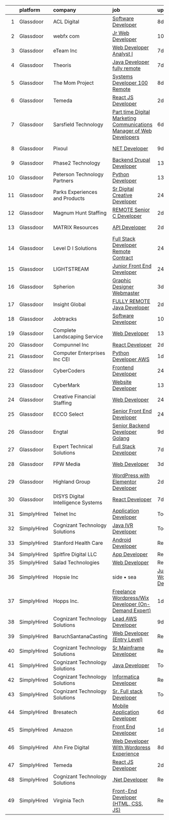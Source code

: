 

|    | platform    | company                              | job                                                                                                                                                                                                                                                                                                                                                                                                                                                                                                                                                                                                                                                                                                                                                                                                                                                                                                                                                                                                                                                                                                                                                                                                                                                                                                                                                                                                       | update_time   | location                 |
|---:|:------------|:-------------------------------------|:----------------------------------------------------------------------------------------------------------------------------------------------------------------------------------------------------------------------------------------------------------------------------------------------------------------------------------------------------------------------------------------------------------------------------------------------------------------------------------------------------------------------------------------------------------------------------------------------------------------------------------------------------------------------------------------------------------------------------------------------------------------------------------------------------------------------------------------------------------------------------------------------------------------------------------------------------------------------------------------------------------------------------------------------------------------------------------------------------------------------------------------------------------------------------------------------------------------------------------------------------------------------------------------------------------------------------------------------------------------------------------------------------------|:--------------|:-------------------------|
|  1 | Glassdoor   | ACL Digital                          | [Software Developer](https://www.glassdoor.com/partner/jobListing.htm?pos=121&ao=1110586&s=58&guid=0000018224ae0780b67dd812913396e8&src=GD_JOB_AD&t=SR&vt=w&ea=1&cs=1_de2e9c52&cb=1658472761918&jobListingId=1008002706274&cpc=2CAED5C921A5F994&jrtk=3-0-1g8ias23jkuhc801-1g8ias24ag2qa800-cad7520405ef5c2d--6NYlbfkN0Aba5oU64R_O9Kj8y6RMdSSFXuPwn88DcWu9IRDlipDHjxHIIFB0atBqVJ04z1yB3_hwKs7PPcPK15F74wV5vkefRIa5TYBsYqwCJdfIcj1W9zScXkJHKCAiUjR8c_dXd-wwzRKlktDcZUPPEp5iXKin4Lb0g5xQSuvR9-yrJdyYZ8XhDDSqEUP5Kelyvw0bcMKlxx-U7yA7F3jCNKH85qPG4wFlzmDnGMamE711FmkMta8uWwZ-lTBZZkCQkLjBnTHiDMkp8ZZvOz2jMfYCL4CJLOZ1tF3JENfYgzmNOy3B1HyMgPNvbnCQA8pQZOGWFqKk_VP3sGquDOWEClkkULBFzLugWTECGMXuX38oJ4B7iKuDBp8ftHhAFvP8VJvSPgKA_4CqOyWGtARfai6itdlCFuLW3omkftCL2NSKJ9NKXlNv4QKw67Smc7a64U1sd7YZHH_hkcW3aQhTyamGo5yzpwtr-QuqnTGaPojC9sruaHhNnNc0ogazFsOlpSQ1rQ%3D)                                                                                                                                                                                                                                                                                                                                                                                                                                                                                                                                               | 8d            | San Diego, CA            |
|  2 | Glassdoor   | webfx com                            | [Jr  Web Developer](https://www.glassdoor.com/partner/jobListing.htm?pos=112&ao=1110586&s=58&guid=0000018224ae0780b67dd812913396e8&src=GD_JOB_AD&t=SR&vt=w&ea=1&cs=1_878603f9&cb=1658472761916&jobListingId=1007998523734&cpc=07D58528F3898F33&jrtk=3-0-1g8ias23jkuhc801-1g8ias24ag2qa800-e6c649642f441c8c--6NYlbfkN0AA3uNcJ0aeXBAdVd1dUlJvZjHaUXbbC2QUFGJChoFW7xEU327m6es5t1f8xhpvU2yWOY2t0grDQ4GdgAS5XrnrigG0orYFX0-2kfcoa63RTebjvI8nJOHkGuEjZXT1bTL8cg7GC6ivjpIVV6lc88n_95Y91Ri8JOUbgJk6a8ilP21owuaHaRG0OyvAPst4f2_LCUuJJ7Nx518ic2B7-IRpM5YvP-L3GJXigj0sdD0VtIPI2zO8U8ZiA-4vmr7whUtcPRJS5jvV4Msvtzoh70upjqJaMJQfX9zGnWvTzzJN_Rw9CbB_8qa-O3P-MtU20rHlw6S_XaUgY1GURcBMwsH0aQJreDqIqcIXw56nfp8wvZ4iGZyXys4iimzp68Sy8hkjXrgLNKChI-6DzNRxRB566h8g-r0BAR2ZokO-0Rzfo9tlnOGe1XKwhd_AAuuNiwNddKgw18L7uK6cJ4LeitdPiJGrtKJv7hvly1Kuef18FL0rkLBHtIOOqGkqSZ6RjPivT_YUGMlg4KJ__3v_hKJOFsj__H9K4oR7qRh7aWskJn0wnfRdP71z5LuSQvKh8EA%3D)                                                                                                                                                                                                                                                                                                                                                                                                                                                                                | 10d           | Harrisburg, PA           |
|  3 | Glassdoor   | eTeam Inc                            | [Web Developer Analyst I](https://www.glassdoor.com/partner/jobListing.htm?pos=118&ao=1110586&s=58&guid=0000018224ae0780b67dd812913396e8&src=GD_JOB_AD&t=SR&vt=w&ea=1&cs=1_b434273a&cb=1658472761917&jobListingId=1008005662591&cpc=2CAED5C921A5F994&jrtk=3-0-1g8ias23jkuhc801-1g8ias24ag2qa800-7803756bece58d6e--6NYlbfkN0BrebvuryEatuNHUHZCAQUz0OnV0ltSPb-mADEOcHGVouHTChdV6l5pkFLEBsF1y4aoCylof6HQj-as2JC6_sB6CWIRrwB2jKL-J8jlxHx-oqnflV8pgu-ufdcNFPRSqAA5jtPphQqS2kYLtRhuFNv0LyvK3pUHRg-5mBNCoODPMlGnoQZyoYMsbTu5Hnew2IiJ0P_usvPzhfpi5iBW9ya6yHY9v9MferO0VU3pAMk5AdDL0r6nBOumANvkW8XfSwk4-I2Ium3FpkE0dpWrecic4Nmip4NdcVQZZxHvRsy0Ek5hFaLLGTgqkMQnfnKWdpCXktUA8M5Mp3LVt5kaLn83Fouibv5wRRdvw2SokYj2pfgDZ3cT6PmTPhJtu0J1VGYGkvEzFDKZUjgfGoSoIagMqEy5P8owyfc6xL2o0h5p2n3qyHc1tqOCZu_PjRIm0oOf0VdXGAV2AAUm6Ghf-oj0HsexTHfpnUdiys8BgJxXXvjfJBbwvPNmRqiRPOSppoZvSKBpC3Wupg%3D%3D)                                                                                                                                                                                                                                                                                                                                                                                                                                                                                                                            | 7d            | Remote                   |
|  4 | Glassdoor   | Theoris                              | [Java Developer  fully remote ](https://www.glassdoor.com/partner/jobListing.htm?pos=111&ao=1110586&s=58&guid=0000018224ae0780b67dd812913396e8&src=GD_JOB_AD&t=SR&vt=w&ea=1&cs=1_850dab79&cb=1658472761916&jobListingId=1008005822716&cpc=6A22310A23505C64&jrtk=3-0-1g8ias23jkuhc801-1g8ias24ag2qa800-f148ddc4f6b0c47e--6NYlbfkN0AuVyNWoyfcort95du_hyKarMpPqm7vaue81pyD6fIrVf6m763SlAWkQ33GgIZXoL45w6Ow38awPUJp4ONleBMWjy1WwvctkFUDfuFAMA75dQMrf5mRPjvT67pDovKQ9es1Nx-3qO97iE0PGSaOz9r7HPGTkJ2XlmUuFxv10cGm0nCm7gb5x-3UaA1023rhZ60j-4xpA2WLfJ3Su12Kqd8jQYj4z_y9i6u031gZhW6r_7LBUEI75uKiJ6RcNDczLzt0biUMy3dgzPoL_n3eG1lchmlYROKfSAkhJZ88Tf71zWEXMOZ_kWd_jbu_W5ROOtxMF3O23_eXxuKGxd81cGObLrx-fqSUeI0W-CVEU6niNymjayBY-6tyBqxQJ0xJ8TaOrYGo2ulnVm1HXCWChNRwtgQsPxXT44-frTGmbKgBLjXq59x2mA2HT3gNnE9nGt_ykOwNVojPO7Wg4KSg4qtO5CHE_jNM7m9-fDatdat8HX8uqb8hW9RSP4wLimBJd1xv2QX8GLeJFt0-hYVrYeEO)                                                                                                                                                                                                                                                                                                                                                                                                                                                                                                                  | 7d            | Remote                   |
|  5 | Glassdoor   | The Mom Project                      | [Systems Developer  100  Remote ](https://www.glassdoor.com/partner/jobListing.htm?pos=125&ao=1110586&s=58&guid=0000018224ae0780b67dd812913396e8&src=GD_JOB_AD&t=SR&vt=w&cs=1_2b0f4afd&cb=1658472761918&jobListingId=1008003187077&cpc=9DC6E4D8324653EE&jrtk=3-0-1g8ias23jkuhc801-1g8ias24ag2qa800-f570e2e77ff40ab5--6NYlbfkN0BDp_epf89aHDQhKpPegNJQ_ldQpEFZQsM9OcONMGxWx6pU56EKHF58QjVdAUvn2gXX1fuekItIkHq0ygfOOjrxcnHRFTeHHoeI-_S8rRxgm8cYN2-zcFzpgB7-3ztzaR3onfupkq2-us-6zf6PT66_6HBJL4CMbZ4x5rZ3y6mIn7zhDV5PoLpRuo26G1LLVZ1gswcKwcAKCFwDsANAjM8uVH26X-70AXsLEx3wkfPlQWs6PtGynRE05y_F2OL5yqJRIsGfqqhT1-VOnHn_Z06Z7iu2IViaWHGlcXiNh7ReevI2f0EmqaEiqBMVfJjuckA2Ih5Gxk8P_2enApDAeTcXP-QA6f9AJY1venIcBl8lZO6BpCR_GoP3jBtOv6FC52LnD56P41EkScUVp37A1i1l9HSJQgAF64KNkXkXKnciEa1xyBaqXSllb8_89MWUB1j3PKMW0vg3mjMKsFY2Y-_UhJkNZcyrVXu-j8oGfXNHWkq2PqW1cxurDrWOW8ci754Xvz_ggKSP5HDujBQKLEUDNU7-2r4AS42anZIDjS3q2uyRjGb-6i9xLkcILja8l4aZObGxtIM9cQ%3D%3D)                                                                                                                                                                                                                                                                                                                                                                                                                                                         | 8d            | Remote                   |
|  6 | Glassdoor   | Temeda                               | [React JS Developer](https://www.glassdoor.com/partner/jobListing.htm?pos=102&ao=1110586&s=58&guid=0000018224ae0780b67dd812913396e8&src=GD_JOB_AD&t=SR&vt=w&ea=1&cs=1_c833cdd8&cb=1658472761915&jobListingId=1008015128299&cpc=7F6F94E2229B3AB5&jrtk=3-0-1g8ias23jkuhc801-1g8ias24ag2qa800-7fea6778d8d634a4--6NYlbfkN0Cdyrb_-SYpjIsC7ShR4LTJruqxAexHI1Km_0W0EzpI0e4uRdYa2eAJs8btTIGmOfMYc0AIGm1oGji9xCD_BIfjoFv7WrSOeX04XFZio3b7X4jjRm4uKTkf2ibFdnFKK902wGA0oBE-4UXjpik8-xCwjIHvwxFNbNLLssPWUSLM7bGAS16chLfRc3-ChYnq_dTjhfiCnLssmWNRmkbtESL_5aSRTuwTDQdBnmqJoMLNmmzhMT0Zn7lFKnGQZQQRpx1yECixgBISRV3ZUnQX0VP3Fip0qkEfbjqQtLso2k_GmIHqK8dnNpySQQG1aPfmDLJwbJpuJbcYSORgr2cL-xwnxhS0paRS1IJo1JkVYWNn-8ldoA07pUgZOTAyqvCI6hBFl0qNxt9S4-8PdibLApFhRetrnnIHZzeusIjB64NFlxPvOsd0Km7yxdzm4_V0Ugcw8Qy2VyiLIugkpog05jhEg9bhc8jvGlBofs6opEX06yaXoB4o_wU152uNgaJ3Hro%3D)                                                                                                                                                                                                                                                                                                                                                                                                                                                                                                                                               | 2d            | Remote                   |
|  7 | Glassdoor   | Sarsfield Technology                 | [Part time Digital Marketing  Communications  Manager of Web Developers](https://www.glassdoor.com/partner/jobListing.htm?pos=114&ao=1110586&s=58&guid=0000018224ae0780b67dd812913396e8&src=GD_JOB_AD&t=SR&vt=w&ea=1&cs=1_54ce4e22&cb=1658472761916&jobListingId=1008007879843&cpc=654405A9B1E0A9F5&jrtk=3-0-1g8ias23jkuhc801-1g8ias24ag2qa800-f33710e5bbf2b381--6NYlbfkN0DrN2vAHzTYW0-tITaspRABERJ4u5KIVbAeGUWsVkg9JREm3FT5BlTrJQN5oPr-4gUHnTxj0gA2jWlPAxCfrLGaoio9JeOQCH-2_NQVpWj8dpp2iyPo-v6YB7-oRcjaHz2tH1zo21q7VTfc97qOegYijR6eWbdP6m7ZxPUtZZIb07yXrpBF-nFKWPSKM4o2ERvfhdZLfZB_ncNq1qs3z3DL4SiUwCrxH7GqiIVHPpmbAmr6X5QL2jP8p9J4l0vF5WjOKxYTDr021KPnkdwPKvriYfA5Wga5fChH8IYDEHwvGY9yuTjmz3PEm5PUbeCjPiqnQ47KrHMqYqTgAmBsJBGMrwC-T2WMlRGz4kWmXAFHWdGABVsAF80Upbr15ztNITG1djMm-rwCSHAipuvl16aYDiTakkWQpRrroQdzxIBPxTFD8coAxFEr0vkqQ0nEnGKakrPeRKhS-ag7_2tnAt6GZhUaL6PBKIixXLW6ooKy4or-NlO1Px3awwtKmkz2BSy_Bb-bLZ-gNdDjifeZKkaLDiIyAL4Kzhp7f1zuzwMDjA%3D%3D)                                                                                                                                                                                                                                                                                                                                                                                                                                             | 6d            | Remote                   |
|  8 | Glassdoor   | Pixoul                               | [ NET Developer](https://www.glassdoor.com/partner/jobListing.htm?pos=104&ao=1110586&s=58&guid=0000018224ae0780b67dd812913396e8&src=GD_JOB_AD&t=SR&vt=w&ea=1&cs=1_9eaa3423&cb=1658472761915&jobListingId=1008000736160&cpc=70E6D4E49C80165A&jrtk=3-0-1g8ias23jkuhc801-1g8ias24ag2qa800-a1c357e613ff1f2c--6NYlbfkN0DkuNNc9jtp8Paa5ic1vcdzrE97PDvQxS5P2e8AiHduyW_w4tDv6XMzs3_gZDgS5QB1VLbaiLy7oeeEkAy_zDLbLa2f92SixXGDKGps72PAj71fb-D3GXkj_-pHnSkxkoXwN4aAZ-uL40vPcF83pVw3jsG64EhraHaTE58vFtb1sGLMJT-uxYvvm09WKRcIZ9-1o03_-_ePqeW77VCEqV4WU5nf8Abg3yrXr1BQ43UHv0Hf4mUqBJFpC3v4sVeLZa_qYH8fN6CQy-wRo9ym6JlOVdlX291Px_FNJb-nok3gUZ0Mbf24r72NLN2kci2j2GvLEXbpKTsXRn9vN0idRJFRmKTdbHSmxW2V32XxP_y-2fmT51mItA4Y7uCoAK3RnhNb-SO52OUVjAm8KDVqd05ft239tOauXPT5GLra_56GVgaaZiH3HB6fHyGms_r_78oiziYVYZFs9EdKCmtqqB526Yct0uoMwJPbP4jJ_rXTWNP9Y_l_kNvhGUdIOSUmSZc%3D)                                                                                                                                                                                                                                                                                                                                                                                                                                                                                                                                                   | 9d            | Bonita Springs, FL       |
|  9 | Glassdoor   | Phase2 Technology                    | [Backend Drupal Developer](https://www.glassdoor.com/partner/jobListing.htm?pos=103&ao=1110586&s=58&guid=0000018224ae0780b67dd812913396e8&src=GD_JOB_AD&t=SR&vt=w&ea=1&cs=1_2d89bcbd&cb=1658472761915&jobListingId=1007993224952&cpc=2187E14FC6F1B769&jrtk=3-0-1g8ias23jkuhc801-1g8ias24ag2qa800-3d37e1c5d2e8ef37--6NYlbfkN0D5EoDI19pzLD_ZoAvoqM1-O9qeTV9KvYbDAr1-bMzVcZcpAIqXFAz3IAckowdknD-cNvKT3dG5e3B9UhnzZ-Vly5TmQAUG2eT4UFLJBbWVt6D19g2gg4QqReQnz_vIEOTmqDPH-BxUu5Go1oEDVD84EfPLG_zzMHxSMV1Tg7AwNvIHMx40_9K-oMXTEtqt-uFyMF_9hGRqFpSiUFTjz9pxwazldzDr_iVF5KZfMLTUQv4YTg9oeXT3KvMDKk5ojz2qockKFqg0z-uo88ueE58Mk54WdA44ofT7EG8GJevy7PyrHnBs4U1PcuC8y3DG93gDsLfjU9rtN1u_4H8Ght9tONwasmSzWd1TIXminVbhwoSqORSJErXArCt_cNg7hHNYGDY9if8BU--QaQyDmUHVTQ5mfscHGoVo-cjzPtmAmBXkAyMzUeuWEsHs7RkwBHiENtGeFCVUm_aHI8N3Uu8uSuA_rt8QJm76sFUuthBGdZA69b7tqlR7SelKH-MZ_JYQI2cSbJ4qWw%3D%3D)                                                                                                                                                                                                                                                                                                                                                                                                                                                                                                                           | 13d           | Remote                   |
| 10 | Glassdoor   | Peterson Technology Partners         | [Python Developer](https://www.glassdoor.com/partner/jobListing.htm?pos=119&ao=1110586&s=58&guid=0000018224ae0780b67dd812913396e8&src=GD_JOB_AD&t=SR&vt=w&ea=1&cs=1_82719191&cb=1658472761917&jobListingId=1007993023114&cpc=4F748F1840550ABC&jrtk=3-0-1g8ias23jkuhc801-1g8ias24ag2qa800-c9dd015ebbf4d78d--6NYlbfkN0AgtsfPTMZ7iDcp1X4T-0K4CYWuscf9rvuaH0n-fMkMyKnr7WxHRcz12wTe7OJE2COclRnZbWt6zhrmUDmm57NnGmY-jfkbnRsN1gT_1WhpBNyqIyrzJB-rdQjlP5x-Y0prizYrHGH1O98aMXZn9W5-jDh2WcNtJsvuTB-mx4Y9OVxRYUDI8VrLlRvleQwGgzZaN8f4KrFt1-ijPPYo-op7ZViIl6eLB1N4DHAtVQsU6tkHDdZr6xNBeXsIV9Y36Ay4XhGM8UIg1RAkCfvkeDtaZIQPOryIH4yjn40UmC6zAwda3YG-ohjEf-crO76IVdojPMxTi3c6_Dr8pPOJ0QTbF_5lp_SArMqf9X9DNNX3bK_w3ERgcaDCYnHGg9quc90Y80ZRZ_zd2BELfzn3j3X2LmGpnmNRmgIxKbESHMFuBii85YUj3DZIEAh-4ACWt3XY3Me4xXyl__yuL7G2S8CRmJy0ywGyJcJIjd_bL3hT3FEhTEUm-5XeFH44v37bpRHWP4hsCYuzBg%3D%3D)                                                                                                                                                                                                                                                                                                                                                                                                                                                                                                                                   | 13d           | Remote                   |
| 11 | Glassdoor   | Parks  Experiences and Products      | [Sr Digital Creative Developer](https://www.glassdoor.com/partner/jobListing.htm?pos=113&ao=1110586&s=58&guid=0000018224ae0780b67dd812913396e8&src=GD_JOB_AD&t=SR&vt=w&cs=1_472b4175&cb=1658472761916&jobListingId=1008020672367&cpc=39A4E8CE329AB187&jrtk=3-0-1g8ias23jkuhc801-1g8ias24ag2qa800-aab009db513cc453--6NYlbfkN0DAFTyt7pbDCC2JPO79CSdi1dIb81yjczP5qsKcZIxgiRd1qisRd4re16D_VG3-wzXTZERnuYegXsSKADtnH_BLdfe7N77wQ82eWCYE8tj-NF9OH51RBRz87VEHtoNtAUGAyeTC-iQbHTvYAucQrljsU3csYWuVvWfkAzWzUnVLL2BpO1Kku9Pfi-0kMVlnpG2XP2DvFsuHQ1ctpJQGsPtnsAH9WiEiC2RPJxCFIgUX5EytRAc52BnI07xpq9E3VHGfldUyXWpW881d-WUOlcphBeA9WkB14sW5C6Qz9SDwajIQ6trCTEcX_ZSeYbBz7Hb-PbjE8M3iWlzUzV7k9oSh56gYaG6IfTYEql8GLGprJGKUVQtebUTPiQKa0ESl-pLdx0YhLvM0ne5v9MQhuFCP_5a7cSAER3IEkBc4QlWOdCYlHJkg3f3KVihzc4XeRh8%3D)                                                                                                                                                                                                                                                                                                                                                                                                                                                                                                                                                                                                         | 24h           | Bakersfield, CA          |
| 12 | Glassdoor   | Magnum Hunt Staffing                 | [REMOTE Senior C   Developer](https://www.glassdoor.com/partner/jobListing.htm?pos=107&ao=1110586&s=58&guid=0000018224ae0780b67dd812913396e8&src=GD_JOB_AD&t=SR&vt=w&ea=1&cs=1_1f6dad11&cb=1658472761916&jobListingId=1008015552607&cpc=92BEE8AC7E71C1CB&jrtk=3-0-1g8ias23jkuhc801-1g8ias24ag2qa800-c36f2ac2615785ac--6NYlbfkN0ApPMyXrjGHNZ4HOtR5bp3hW7-r3UAVomwaSEEjEZthejiI2GQgKcRzJIHTMzzObO_zg78D84URkOlx_95LvsqpQuI_RSfLqH4PpY2fZGWg_bL10E685IXqeHxPAeY3gPtaU4PsmpX0_m0nUQPthk81LhY7LuJ2nOOSU0U7nyY2Y75QtsfdrG6dweWMcpUMZ4pilQ90wr-B0cRGIYK5lof8HCfoYXmnGH91MP1rB-ASnTak-3XFBkKe5QhfuFIh7bPjLoePlBDfw0q7QnedlIhMtMy9CBaZKDr6TodNl-AXvLvexKGFoAZ9y5W5UHNzERJJ3uRWlIqe11V563FAUhZsdVhEA83xihU4_8YaUMuipEqqMsslS8fLpKLARRCUlsWWe0pIb7C-frwlg8W2mtmtUfqITohlqaRAswC1WSwgaKaOS3HPQBSjJl1kELetUP1fF_yzi2dyeM8hgVBdU09zJdy-Yp_-R3eWqLx87MbXwDgTcxt_R6rdBFo2mLhixA6uBQwhWWd1MQ%3D%3D)                                                                                                                                                                                                                                                                                                                                                                                                                                                                                                                        | 2d            | Remote                   |
| 13 | Glassdoor   | MATRIX Resources                     | [API Developer](https://www.glassdoor.com/partner/jobListing.htm?pos=124&ao=1110586&s=58&guid=0000018224ae0780b67dd812913396e8&src=GD_JOB_AD&t=SR&vt=w&ea=1&cs=1_f7b68035&cb=1658472761918&jobListingId=1008015975005&cpc=1FDE87803EF93CD3&jrtk=3-0-1g8ias23jkuhc801-1g8ias24ag2qa800-95d39555c9f8d7dd--6NYlbfkN0De5ppvndiyxA0pMSLQzOe_j9Mra0KF_8EhxTxOKXtZIfhM20E97mGJ6rqAxbACvL_zHwna9n5_ny6kV781LPgvKzynSn8y-iBBnuujoSFRab-55X44phiuEISnycq6iS26vm5ZRB2I33pN__Aa52xFVg2O03HOeSaQNzWfVkvohm7GtOkysv5VENlK-RTyT4G_Qdc5cFVZ32eDskHgW-JsoA-E0nhuh35cDoYlAjfrGKJUh_qCICeZaw6DTx3suJcLAbwjbuAfyCX7MRQTdYR1d-W1y51ZzgCxoijSoW8srD4bLEaNKtbm1W6-l3OOrEQDvllhbIuNkR_BbaD3liofi1DmjsB1pkhgkUOqmItYpXhFyIou0suWCx1f1KtihBB4rAkEgNeDwwnymk7g39dVgY6eWXegJr4krwOKO91T6US_O1cz3-VGlXejwFz_NBzbRidByGCUMcI4dA3l8UuAWnpoyIu1nj6gkHkyoig4VwIdG8xQDfOPb5EbXOkErGbdShA8T6rJhNsThQK0iDDeafSGljdsb7SSP6GPs17O0A%3D%3D)                                                                                                                                                                                                                                                                                                                                                                                                                                                                                                      | 2d            | Charlotte, NC            |
| 14 | Glassdoor   | Level D I Solutions                  | [Full Stack Developer  Remote Contract ](https://www.glassdoor.com/partner/jobListing.htm?pos=115&ao=1110586&s=58&guid=0000018224ae0780b67dd812913396e8&src=GD_JOB_AD&t=SR&vt=w&ea=1&cs=1_54da6f44&cb=1658472761917&jobListingId=1008021219692&cpc=C3517E2410EFB392&jrtk=3-0-1g8ias23jkuhc801-1g8ias24ag2qa800-80e5983078a70249--6NYlbfkN0DoxpoMtjotM0veAeAvPnoGGr2G-OnzvfwVh4tR0PKSS0wPbv5Gf1fb6TgCQ_258bHeuC_5ZIJUWz6EqF0L_BdJOcwCYIHaJoxhJ_FmJ6_fK90La7vG3kjVgpxM7iC4JONcpII6smmXz4LjnQ8z8K2fMsW1bTHJXlmIzddmJ8_zmpGYXKfuOO4jozh8TKXuLuJCCDJ2Ms44UE863TbKuELOzMRmmWWmRbkC5q4cvzmNT0znzddffkB9q1JNlfStjTuK04OqQkjaq3G-VJRofIq5gpGZAZi35w4AGEjYZAGuWzRgyotuhB3GSurc-zrWGODLCwpqF_HkMo_fyTl4-OPmXoA8BeoWqGitIi52riVSeXjne7ryyIWz207XThqCbYNgT40ArKp7l0ZQmAdyk-tyvG_-QO-hIimPtM4Dak71ftrgscC5Gp3WbTQhQufaLWC2xMZzVuQ__5U_MUpW_FswmL61y5--xLzHdLSNj-acI8OJJLMm8jnkLiq1QsLnHu3X4KHChAlfvskm5fTU_50K)                                                                                                                                                                                                                                                                                                                                                                                                                                                                                                         | 24h           | Remote                   |
| 15 | Glassdoor   | LIGHTSTREAM                          | [Junior Front End Developer](https://www.glassdoor.com/partner/jobListing.htm?pos=117&ao=1110586&s=58&guid=0000018224ae0780b67dd812913396e8&src=GD_JOB_AD&t=SR&vt=w&ea=1&cs=1_e7107c44&cb=1658472761917&jobListingId=1008020448656&cpc=44CD5376B8534B8F&jrtk=3-0-1g8ias23jkuhc801-1g8ias24ag2qa800-c7205b3b55f4a03e--6NYlbfkN0C_-2SRK1RVDhpf-slM4KCmyuX9KaErJfzz60Weic6r3HTYOLin27fsUolWgqbuLm92nPQ0KoIB9rn0vI0tr-A50B7CUL70vBbDLbuE8j3xlggSrn0UHwgWBCiU-C3uK9YMmmqOX44QAXP8GndT3j-AVuGuf6yE0V1R9gqxCCKJa5xs9fkxMq0PDqTT3i1NlzJRT8mTydHn4e_NGIhqG77E5xxg82imATjLiuuVbd3Mci0dI0ss5AJGEGnUnrKJzAIuRLUsTqPuacYyPif7BWB5SxQXjgzWdsYFZ1RucGNX2sE4LT7JgA7o6SwJY3z78bwEeg5d1rsisDkyt4Y2y_nSdpx4TD_q4NLelnaerwO7syMAVvVfsTzHxpzLumKCNTtsnfoCoE3cE_1GYvzRKMLW3ffOK8qag2SzzvlhrtFw-gFRfKMEt4JKGeE6EkvDYtrdJGcn_uMTATEanYGxCs8pmKussQnhDNzkm-t-BjycD3pCPq_36eZfTNWfNX1iQbM%3D)                                                                                                                                                                                                                                                                                                                                                                                                                                                                                                                                       | 24h           | Lansdale, PA             |
| 16 | Glassdoor   | Spherion                             | [Graphic Designer Webmaster](https://www.glassdoor.com/partner/jobListing.htm?pos=120&ao=1110586&s=58&guid=0000018224ae0780b67dd812913396e8&src=GD_JOB_AD&t=SR&vt=w&ea=1&cs=1_6b77e8a0&cb=1658472761917&jobListingId=1008012218964&cpc=65CC663E25211861&jrtk=3-0-1g8ias23jkuhc801-1g8ias24ag2qa800-899cd6194d7e536e--6NYlbfkN0AScrANnHgJFbylrovrk75_bYZoHSX2PRUZUzkYSLEwIg9nswHQDhRmx4I3g7nvK_9dD2ly7NM5XaMOcjTcEnVTXCxqjnViLEvx-_rlWlU3I1tgcML9NQKYDeHpDxiSdiGz8QIv0xgHLmzGUQk7Brh3NQjSRFgvIzwPoy-iaV33j5gNj3pHSgfoSHVlUJGPPe_gfTX6QJ5nMRjLuWv8mUdVe-wi1jp5CuYNrroQe3pPiZ_0Cyevk7MRX9BfyVtXmzsKZfl24wwc7FXHBiOsBCP1zzVR23DYDLOL6TEkAb3xYaNcPA3nu9LD5G6V9RzX1CLhuwing4_GaI6zK4Wq_o3n_Pk4MsTTBYXgujUBI7PCsgDo8IUuPt-3J8DEaE5R8bRz450X3MkD9DZHD0IqSnKEdil_7GsIhIWRrm0BgVP82xw3jdowXhgWrX3iKezJGF_j00YtzYMHZ2r5nG4oVIWzVz7RYeAlcVyU3k1qFX6-8vQajctz3DtdE5FbGaPLSDvV3W0SzBHYYF2KQiy_AWu1)                                                                                                                                                                                                                                                                                                                                                                                                                                                                                                                     | 3d            | Reading, PA              |
| 17 | Glassdoor   | Insight Global                       | [FULLY REMOTE Java Developer](https://www.glassdoor.com/partner/jobListing.htm?pos=126&ao=1110586&s=58&guid=0000018224ae0780b67dd812913396e8&src=GD_JOB_AD&t=SR&vt=w&ea=1&cs=1_ce12bb5f&cb=1658472761918&jobListingId=1008014398746&cpc=8795CF9063CD573D&jrtk=3-0-1g8ias23jkuhc801-1g8ias24ag2qa800-bce332292ac4ecd2--6NYlbfkN0BKkHZu3wF05EeDimN_p6sYpKCMArvwa95YdH7UpkaBCobj99dZAfyu9JevU964-bINwglmiLFhJOCo98cyuKV_Z5EGR9Ia9HPGnxGACQENR5a-O9Z9k0rJOw21evfN_bDWi-yvQvnPM-UwXJjD48ArTu9osZh6mqtcGpZhBt72jQJjffZnlSj9autPyTiENd-DE0_ts8kJl-P0-OUxQeluOae8tBuPhq11-ouawUJz-9pT0lR5Rj6IaoCoWDDhApe6vtktqWvKsjHSOHw0faAQWLYZd1tIwHaCgEHb4YO70UkrFxycB43a3bQKX9Xn4DAt4rB0Jl-29SHtxA0tVlcRE95ut9s3gVAY5opf-TpksctsQr-R4QI6LIryW-korTg2QsanzIS9gsYpvrcpOihixHfrsDl1yID3EGoH15sVIiX3W0Tjw47KeYBemo5zhhtpdxMMD4XS6FDmVU1tedd6bpDsQggeU1tgSfp152s6lr-QDz9RAximhRA5XY6BC9scJ4wA4G51Uw%3D%3D)                                                                                                                                                                                                                                                                                                                                                                                                                                                                                                                        | 2d            | Remote                   |
| 18 | Glassdoor   | Jobtracks                            | [Software Developer](https://www.glassdoor.com/partner/jobListing.htm?pos=116&ao=1110586&s=58&guid=0000018224ae0780b67dd812913396e8&src=GD_JOB_AD&t=SR&vt=w&ea=1&cs=1_c4b1027f&cb=1658472761917&jobListingId=1007997633896&cpc=9952A63AB06E78AD&jrtk=3-0-1g8ias23jkuhc801-1g8ias24ag2qa800-a37189231b00ae6c--6NYlbfkN0AM-MkqZ0hUtGiVdHIrk1Eibplew1JWmLuun28b0xIKH0v3-5fOq1VYWKrhyKNT8EedpIGNYoMBIA_O2zKG4tWScDzq_zERhyT5v82cHCTMgdAvfSyTv9kCarrsKvQx8D2sIBxNjiYcKig_ZU2aWV9bc4i0EEFZBhjnpubkjOnQmmAQjbQCgvGvF3cTJrFO97dwAEBHX8-o0YzjjWVT1EDnwTSyt9d6SaDVtNHpJvPBhnAzQ02iE3FMww7baz0WOGrPRAOOzi_71ktzNsRoA8BApAMtioTzSSq5C2PlM7F13qAOiRU_xjsq7yk9bgr1AJ0KVyV48_peacZOJAg1ULafXxYUSxCsfKDP9m9GI5E8Y49PHtwAXBJr2AXKuQDEeAYNx0izOL_4aZTxllv5y4C05XkhHoGM1S4mA3LfTuqPT6dqekyHs3dq13LorXNEjKYFxg_Pq86sE8Pdl7LsyV9mNKa2KSdDy7eYHxtJtNKjadBA6gVJgwMuE4UiYVlKgO8%3D)                                                                                                                                                                                                                                                                                                                                                                                                                                                                                                                                               | 10d           | Puerto Rico              |
| 19 | Glassdoor   | Complete Landscaping Service         | [Web Developer](https://www.glassdoor.com/partner/jobListing.htm?pos=108&ao=1110586&s=58&guid=0000018224ae0780b67dd812913396e8&src=GD_JOB_AD&t=SR&vt=w&ea=1&cs=1_35a5c848&cb=1658472761916&jobListingId=1007993215564&cpc=7E69D0A57279CD4B&jrtk=3-0-1g8ias23jkuhc801-1g8ias24ag2qa800-6c763927133f8acf--6NYlbfkN0DZSNLqDqFMsJas2_oByf1z19lQwc96Sdc0LnDByQBuWSfvqKo2aPh6DBWfd5huZ99LR_QAJi33s04gPuZujfpeuiKPqaxqRmLseimxFM6hsgeSxiT5_Ru7pAFrV3XLStPrvFQKmgwMEPGVMVvj9NGIhDHl884waIa_nRkFsKNseGBHJDg21KR8GQZbdiLJUY-aBQ5VlGUECDc7TEd6xDfMDyL8IUBh-iJ_HcJ_SwkHdNRVlmAa6BKKPNplOknTWx3x2Ez579e4O9JA4fV6NluqmiTBXL_mZroSdBxrqC8hIUjRyeEaoSCikhq9UA9yCW5VyZwEDaOA7X4bOizzX_5ZoqgFiPRRIVV1g8C_Dk6fpK3YcjMjC9ywZOafX8n92L7GbxiZDcoTPi3vPLuB2aGHbwpnZ4dqNhSiAkOsDjc5nimbQFEuw1IjPsM36uLCAXUZa41gpzS8p-QosfBDthA7RuEcHdIGK4gMBnOpavbRN7PRUhjDRXBy)                                                                                                                                                                                                                                                                                                                                                                                                                                                                                                                                                                  | 13d           | Bowie, MD                |
| 20 | Glassdoor   | Compunnel Inc                        | [React Developer](https://www.glassdoor.com/partner/jobListing.htm?pos=110&ao=1110586&s=58&guid=0000018224ae0780b67dd812913396e8&src=GD_JOB_AD&t=SR&vt=w&ea=1&cs=1_616de86e&cb=1658472761916&jobListingId=1008014623302&cpc=5E31031E1AFF45A7&jrtk=3-0-1g8ias23jkuhc801-1g8ias24ag2qa800-b8d199379614807c--6NYlbfkN0DU7hgtDhmC-fI0i-N7DqaBmluWfFdS70gHoSazL13xmW8xuBG2HVwjb6NHbmgirE0CdtcK5qm8V1ISp6ySKVlHuPueKMXAsiXINyJwsVbNrv6-bUGRIMvDdmbf2D3-5e6RYViN7D6m7zvGtq2VYQfVR7zcinqxEqKg6l_TBY1z0FSyvhhuQsypo38EU46gjHTIfcUBXZmDz1XTQWbloTeaweFQEomCUM70VBbszZ49l3FC7h9wfU-DZ9ngAIdwPDC1ZHPsrVtjrgeXqY8buCSribdU3B2H3UVic4qviiO-dBrFQo3yrBhxLMNkDxgqdzZ7FI3Ap0-3Jv1f6pSCZ0mZ50jEmzhTga8-8J2r27hHUU2Meu-P0HLRLPEOOgNnWRQsmlI57BPvny-mAnymOt39Ose9mVn03o8P6kyDUD5_tVjyH5q5Zp3QzBRK3xpauDNiyUBInr9DHZCs7Bd5SnI21abhY55D5jo_MB3VNxLXB9xkcSJZ3v2l6bmxKYGHhcE%3D)                                                                                                                                                                                                                                                                                                                                                                                                                                                                                                                                                  | 2d            | Remote                   |
| 21 | Glassdoor   | Computer Enterprises  Inc   CEI      | [Python Developer  AWS ](https://www.glassdoor.com/partner/jobListing.htm?pos=128&ao=1110586&s=58&guid=0000018224ae0780b67dd812913396e8&src=GD_JOB_AD&t=SR&vt=w&ea=1&cs=1_6f86b070&cb=1658472761918&jobListingId=1008017272507&cpc=654405A9B1E0A9F5&jrtk=3-0-1g8ias23jkuhc801-1g8ias24ag2qa800-ecb3a29b7b1bc8c3--6NYlbfkN0AVVnl_N3xmP3MApcGA3sr6MLnz8P423WWILI1WvbjE8Ry71v-lom9NKs8rBQiPPSfIi1ZJ5HAjQ9Fhm2B71JKAMpk39UcCZ35SR5hiSoLDnrwwR8zdQQHNmTOe70UPBpBdpb95TUJAPjy0yMNXrQHmlkPwFHJYaBZXOczD9po8p7cE1XWpQPFSxwVkOy7GyFO4qT0tXNUfW76u-iIOzuNWfb88v616b0Bza7Zo8UlorDTkggK57NaMoIzqpAa07x6XGAbVIxJTx8kGpjyednNBKJ-N6GkRXv-t20vt37RhSo9ua2AIZHIiMN6r91I1OoweqJ6___eZXDIgCzQsQAWP0JC7J9r5VcnmxpHB6DfuDduNtQ0iqJZCDPJjZCRH5fap4MCR_4pmIJTxvRrrryh0w4QohgaRhWQeDVbudzXfhPOUhE3MlrSxlHClkaEXM6_k4GMmQsPH5SRzvf0nTMUW3jfL4GIN0gb7pR3PY4m9y-TytFm2HrYWYrK2RvXVjlGkAexTjkuHMQ%3D%3D)                                                                                                                                                                                                                                                                                                                                                                                                                                                                                                                             | 1d            | Remote                   |
| 22 | Glassdoor   | CyberCoders                          | [Frontend Developer](https://www.glassdoor.com/partner/jobListing.htm?pos=122&ao=1110586&s=58&guid=0000018224ae0780b67dd812913396e8&src=GD_JOB_AD&t=SR&vt=w&ea=1&cs=1_8b7b6581&cb=1658472761918&jobListingId=1008020845864&cpc=32EE424DE2B657EB&jrtk=3-0-1g8ias23jkuhc801-1g8ias24ag2qa800-1271931c5769f1ac--6NYlbfkN0CpFJQzrgRR8WqXWK1qKKEqALWJw739KlKqr2H-MSI4eoBlI4EFrmor2FYZMP3muM2vSDmKt-3o5ihOzDxlJ-qDgUiwigXVRG8HsBcMl_XjMz8sV7yDgCNye2mweQMyDnqbQnCcjAQeO4GIBICWt5gcDI7og1lFGNCEiKFg1cdTGBh-nw-tZPWtvWZokZeE-JNpbZCrfFkjS8_rEqK4ZlxQK__5sKhB_tfAKyY4OgiKAjBpnDVWjJRPyi-FFdq07tQzkTKliNMDoJC4YSKKSCiQrkcQl2CjP9rMjYlPG8sRIO7QgCIUhNkgTE7gPS2HDN0-T-vD0wnKDYg_bhL5r_pKFpo_Z_4BF4S10YKrHSeDl7iLwXPnADYxSUdYWMYLgheV2IgHUZJu_ER8bkM1fHo4ELx-QZzy0uCVAx1slGV8nz4YkyT1HX9Rfnyth_n7pnQdff2zACMYLyHfJp72qskXrrPKqiSMNAyp8zlNW_azMLrxME3xZyBVc2t-s196fieOLauQtFnmyqrMEerwpNTEFBqofcXiVRo2mEV471eq4hvvNZXaDQnnayDW8GMoc106sW87ZWQWJu2uQYxB-J_n9bvBv38gijGxd5QGtVqgNoEaYG3ESWTUT5y7RviR9MituQhT85IAdKspqoLQ0Tl8ajOpt6SChQJ58HbYPoOeBb4tjieD7btm4xz7KevI8FmIOGnSSwwiTKUtMSWbIEXQIeTltI9gIuY2BzfGrOLyGtZ804hPADVqj7kpK_GRkzPGVGVCYuvAED_EyyiyBCaWWorAHQ2V6VlxfEhWKnBubtfKBrXG2qYpOwumTAbMWFlQCXb4YP-ESe5wg3GuMVJCkqfueiGFzyWQSCKKNeyEvUUPppxUwdO3QyYr4e9_7naJfacsuzNLH5ty3x3pL7FgCei1nLavrMHyINnsISrSs9Q0CNujCvoHbiJUiUD7tqBXEgOVm0M0SsIgQezrMINYIXZEjjyVD2quwgmOHUdPuyHd4YhsdNZdpumCwAJhbjnWDb5dmpvy3g%3D%3D) | 24h           | Philadelphia, PA         |
| 23 | Glassdoor   | CyberMark                            | [Website Developer](https://www.glassdoor.com/partner/jobListing.htm?pos=106&ao=1110586&s=58&guid=0000018224ae0780b67dd812913396e8&src=GD_JOB_AD&t=SR&vt=w&ea=1&cs=1_09db01ae&cb=1658472761915&jobListingId=1007993499492&cpc=BA15C3E50D27FFE8&jrtk=3-0-1g8ias23jkuhc801-1g8ias24ag2qa800-5cf106f655cd9fe4--6NYlbfkN0ANIbb1xTttE9EFyQwziEYLWqBlt2uoA1ekMm0BBvW-U2nG_TsVICFcgVbiDxT7pFZOkEUqn5U19W9mf2VuXVyAoT4MCV8DSv8zgXgQ33Yua0W_wrOIF7eIdvvQ9eh-1P57PYrTLbzvILahDuCFxYbm_XD2lVIgnCn_q7rvu5VCO-c_p0g-YUfaTleoolTiL3C0wc1ukb7nJZk9RxwOap8irZbj5feEiqpaT9si9NEl4gsV38WZ5mhTKJBAa1BU63BZ8Tx3ereRU3y2HsiYoXEtQduj4BIZXwKBls80RZJET4IWiMu86VizwAjy0SnxxAbOS3-AHNa-ueMpOUDUpGzRbj_zl4cRD7UFvVjOulOy2JHZvBR-6-dUSvYZuxK9-CuT2afU_YmKX5aAOb9VYtMrloku8_DDGWRoQSyAYA9DJtSkJcjRC6c0xUcrIYzGmHEqOd9njhNX8r3hSBfeeJmFZNtxsLMom4ne3w1LdECj6K7y7wiqXsaRyJBWe8egh0c%3D)                                                                                                                                                                                                                                                                                                                                                                                                                                                                                                                                                | 13d           | Phoenix, AZ              |
| 24 | Glassdoor   | Creative Financial Staffing          | [Web Developer](https://www.glassdoor.com/partner/jobListing.htm?pos=105&ao=1110586&s=58&guid=0000018224ae0780b67dd812913396e8&src=GD_JOB_AD&t=SR&vt=w&cs=1_590929ff&cb=1658472761915&jobListingId=1008020200741&cpc=217C45A42544DB93&jrtk=3-0-1g8ias23jkuhc801-1g8ias24ag2qa800-9f2eae75aec919d9--6NYlbfkN0AyIsnDczwcVDFrYpf5kat3hxWjSi6qx3YGCfJB8v0u0o0lIgfjDfB74gAIfS0XTxVDLSoYHrAzMO9ib6oFFNuLjRMU025dymGmagJiUfia6-JtuYERo0oEG3DkuLio92aNNcucSR_YEmW76eH9_38yUAcsHw8VNz0xPDg6kltNFMLwlyQmiMYBLN63L1Vc68vA9pC3Rs3d9xm_uZq5twv2g_7VQMRt8A1UhVfk1-ktsvj2I5wYqgShg_Zr24vLn_1bqGKDtVV-uAwqmtPuWV6x8Og5MGtB58FvE9FGc3oYQcsGuBKitwotxYooQNqIQJjtwqm7viXwpG8PpByApzeMzPt2Uht2xKlMxF7KgB8FJiDE28MPrW_DqRbZpPK-1zfTPH6cCz3gUZ1-W9wkufT53DBVgscK3BYL5Jdbox_PfEHAoKEKy2LfZzgHiSj6TiNQaFpRxZ4rwOdqcdBGhgIr_IOdb7ct2b7KUacjVo5ElU8xVDcvXqX6Ww59BgO9yoB_X7LwaS7RH_FHuYX5meE2m2E8zRA7QDmSOHjfgeC--pch9RnGnGmNyItzbBxC43Y%3D)                                                                                                                                                                                                                                                                                                                                                                                                                                                                                         | 24h           | Englewood, CO            |
| 25 | Glassdoor   | ECCO Select                          | [Senior Front End Developer](https://www.glassdoor.com/partner/jobListing.htm?pos=123&ao=1110586&s=58&guid=0000018224ae0780b67dd812913396e8&src=GD_JOB_AD&t=SR&vt=w&ea=1&cs=1_e948fe7c&cb=1658472761918&jobListingId=1008019888549&cpc=334ABAF5D42DC775&jrtk=3-0-1g8ias23jkuhc801-1g8ias24ag2qa800-e1968405d2967fbc--6NYlbfkN0Da5V9nsboTybUYa8urkKTkloGQXw-Iaka9hrrZS3yLdiOWix6oVx9VixvcWxSgYbc0hGqA8GAKPEyBUONUFMMJjWf-J_VAvMN-FUHDtZdCSbknfd_J2iuRaG3Ahw44EXaYHEWw5P5yag7Q0-NP_hYuSAiS8ML2PdgxTC5fPWQbhmgcv5F7bxeL8vSdhG7bSanf2dJtaFQJMf8SnfK4PNdSZrNwXPsoEVI0IFVFJmWjB2nI18q5dm6lJeo-MbEMPfjbPrvxE1mHheXEX8kxcRmU-ozuWtTgebDHhenKUJc0C0mPDSPznvZURH88KbSNlyNhZ9YpFQs2oRUqzABc6g2QzgdO0t_ac6_YajLNBhj2SVIlY1CQYcAQXP9veMC8MkzlRJz4yXd42lQ_eyGn97OIWX9wlmnLiJ8aMoQeDsJqkW3ZS4ykRz11ZrD0ydPKm2buASRehX1OrH9k2MjbykLN8RnhV2VKCC8B0EBrXMieOs086f4iJ6h5i4YFX6ZduqU%3D)                                                                                                                                                                                                                                                                                                                                                                                                                                                                                                                                       | 24h           | Remote                   |
| 26 | Glassdoor   | Engtal                               | [Senior Backend Developer   Golang](https://www.glassdoor.com/partner/jobListing.htm?pos=130&ao=1110586&s=58&guid=0000018224ae0780b67dd812913396e8&src=GD_JOB_AD&t=SR&vt=w&ea=1&cs=1_189a8c7b&cb=1658472761919&jobListingId=1008000157038&cpc=2CAED5C921A5F994&jrtk=3-0-1g8ias23jkuhc801-1g8ias24ag2qa800-a584cee9ab1e2fd1--6NYlbfkN0B7Z8t6fEMDh_BTkcJVPNJicKvZQEBTy5HSwyHa20ewqmyfWNXjNsfvmtdqiCQm-EwY__TVhlCWAIVnnm7ReWMOJBAemcO_C4amae4ZIBv98KVyFBjcw3fCMKlMOeYctRQmCUPPc-e2HfxfrPtWbhsI9ia_pWBoTWhpcJKyUaM9LpEXT_97QKvanxFvUQ6q6nLee7IUsH1_4ZtOgn7iwU8bntnQk8tYrfGNV0d2_B2kpU5VvOZTBJg9KT9_wt6UP-YiVLhNqBBw-rkdf5lGrWBkxsk5fM8dVjm4RWnjXNfZ_zoHEwlWyaoY8qUFJj90vuNJHxJmjGgbBzJrAediMpmj5yxBsW2gG6yAKJSfvGsp715ifj-lqOsFC2fVy9lF7vTVLyCWe2dGt850stnXniX0eFqWoc3kozGzpCNPWuEPHqGPulGHE3L_sA0m_3mJ1eov8q1N9AxtvfQ7B61N-MD6UnegEwrE7wqXmO1SsFhBjo75vBL-y1O162eynpKY0d6Cd8ifWJugbw%3D%3D)                                                                                                                                                                                                                                                                                                                                                                                                                                                                                                                  | 9d            | Remote                   |
| 27 | Glassdoor   | Expert Technical Solutions           | [Full Stack Developer](https://www.glassdoor.com/partner/jobListing.htm?pos=129&ao=1110586&s=58&guid=0000018224ae0780b67dd812913396e8&src=GD_JOB_AD&t=SR&vt=w&ea=1&cs=1_35022bde&cb=1658472761918&jobListingId=1008005273140&cpc=A65DF3A704A48F9B&jrtk=3-0-1g8ias23jkuhc801-1g8ias24ag2qa800-2cb2d0b1005067df--6NYlbfkN0Co5wHOooJBt9erdaJMrMbfxrN9sWQ--D72Z30twe0GLOIjOXSoWPfOO6r_Fk6PQSBQbRJL42WPE-4CBBUvgJHsUuzKlgqnFmqQ51Jci42KcdWkvjydS9CDI5d8RKExDU_sTJcT6hsQ6ZTkgwsFGoNuh4eEYB0N2HQg6uvLleFjA-HweX-MdJ9Q-BS1PguEDueAMtBnpavCX_4g4knnaqmZjDmLOixmy19qL8CGr3CKI4U1ihKTI5WakvCwrpwO4Ey0ExbObi-9jUeIcgDFzV-HFPFN_Dz7x5num7ASth3UKBCA19fvG8SXQceVRZoDDDmZwcdim99Vq2lNWdcaNpdxj4_PlVC4ewnPGSKdXAAWU0TlRlqLF9DE98Vyv3ko3IsMRSF5oyQ5F9ihCSvVPk8ZXpX1lsa_dZltxslmMyw_QbRoWDJephePHrV6QokFArMDo5vdLdW7uzOSaS_ZMv5Tjd4oeWp51PeaHu2HivQNmMDRBZOuXXBj1hyXE6RYZZJT4NsBF1h48g%3D%3D)                                                                                                                                                                                                                                                                                                                                                                                                                                                                                                                               | 7d            | Remote                   |
| 28 | Glassdoor   | FPW Media                            | [Web Developer](https://www.glassdoor.com/partner/jobListing.htm?pos=109&ao=1110586&s=58&guid=0000018224ae0780b67dd812913396e8&src=GD_JOB_AD&t=SR&vt=w&ea=1&cs=1_883ee1d4&cb=1658472761916&jobListingId=1008012300630&cpc=FDA93C03AE7AED37&jrtk=3-0-1g8ias23jkuhc801-1g8ias24ag2qa800-698f59ed5e0a87ea--6NYlbfkN0Bo_CM2a8GgFIiw_-9fb5ug3xmG_MFCzpxBl7ntROtVZVdEVkOeNu6_Ebv9sqRtnMm_y0JPbqHRluum5nuieu2K_PvMQbBz4GLEgEA6XzVf4qVt9qWNLjWsT5sCaouE_6pw7WiyTU80b_P6aXEbnim98d79oO7WORVOBbxzFC4MlPBAT5HM8wTLBLipzb2_UL34dRrDWFXJEY6FWor3c-_DtGEgv0AYSXr-S3RI_HWyYyhdjUNit3P28xg0pMzCrsOE9gwE7oc5pLa4SC3BK2zhrO0nUCPtAOUACGuV1kt42UKrJUH7uq9JMK4h6Hv7UfhXcctse0VXnJASMKw01eMPVFJR8985Tz9e9SX1-7b1Cm_G8-8rhNAf-u-FUveveNhGPZ1KATxyLu7Lj5bQaJg5d8aF-3xlqA9Nwm32see-0AWZpHZqGf11ri1b8OnRNF6yczQFKvfecxj2usbEMQrJ1Zi7k2fQUCjGyJwvKGWNe3LuQKVpUs4c)                                                                                                                                                                                                                                                                                                                                                                                                                                                                                                                                                                  | 3d            | Springfield, OR          |
| 29 | Glassdoor   | Highland Group                       | [WordPress with Elementor Developer](https://www.glassdoor.com/partner/jobListing.htm?pos=101&ao=1110586&s=58&guid=0000018224ae0780b67dd812913396e8&src=GD_JOB_AD&t=SR&vt=w&ea=1&cs=1_59e17d3e&cb=1658472761914&jobListingId=1008015130231&cpc=B5F6D74B4EF69A07&jrtk=3-0-1g8ias23jkuhc801-1g8ias24ag2qa800-ef4eac0d25356d1d--6NYlbfkN0CjruJIui4wqNxsWF-wbwb2vDtrW__z22wH44cEyAWwi4L8pzFpccCCg1JrNIE0b0rsnk-QZv53zo6LwWlgitva6B6NXC7dZw2rhjcsjjrZW63WFTjLYo2ZrPSQv4shV4dkbc1ya8X6BXKsGvH1tLZfVe_jd4FG1l_tuVK2vs0quqSL59PxXtYwEhjrfFcwmvRhvdfNldQL2yVOvEywR7alO2ljl9YCUHm8UGYauHfusafZMCDMg3pwN8sHLFEhEn8w9ndWTBYvZ6LLZ1aR86YTWv3LyejZvFEtY_kmVCehTtwAuXqxxAgu5T76Y424z7uOp-RvU_9ylGuM3oppKgzeLKDKYFMslskkia4dl4O7YdO6ByAww0vfuQxq1uo12BUPZDk2_AmAx4WucaLBqr49UgEEIB5czQvVXWy1w44C3x-gpi4zhE92REY0ZuZO1YO_-M43XszBoZQk1ZaRKpz6o9NKTE8m1KEjtM36o1QCinlhBIi7Q3xHhadZPNHDRfX8MmagY1rSPg%3D%3D)                                                                                                                                                                                                                                                                                                                                                                                                                                                                                                                 | 2d            | Grand Rapids, MI         |
| 30 | Glassdoor   | DISYS   Digital Intelligence Systems | [React Developer](https://www.glassdoor.com/partner/jobListing.htm?pos=127&ao=1110586&s=58&guid=0000018224ae0780b67dd812913396e8&src=GD_JOB_AD&t=SR&vt=w&ea=1&cs=1_c6135680&cb=1658472761918&jobListingId=1008005730636&cpc=8795CF9063CD573D&jrtk=3-0-1g8ias23jkuhc801-1g8ias24ag2qa800-1cc319c7f0b042dc--6NYlbfkN0BTYkY06FZEdAAtNWO-eDAfNklmfZymsMF6eFRONl7rAMN5x_2sHrqXfWPo9rHDxSOmrhurZHqXS44NEwe-dwHqux6Ry70SfzI5AyT3iu4euo95Yzkmi3IM42XPjJZDIooGmxllhs7wE6gr1uHwOWidr6AieGAHJkT8LY8H7IfS0Ib3cIao3rU1ikfRQBTJPnQPcY7rE5fH-1wNBVgnh-C9N9QNDDSFn0xdkeGnvQ7EblKX00jIlAQep1iqZ5vRcO8Cr2jLe34UPGoe1i45-0VP-j7XQoHpnBXbtyj02Vo_SwpuX70hNio1jqkh-qrId9OHh2PCN57tZQ_nnpmZM3ZNFPPPZ7XTmBlU1PoFgVPBlKJybjMm6-Yi0-JZv2vEvQ8VF5Tgg8i1S4-hSBolhcWX9opaLWPdk2IQbnuO3tUcOQrc8A1XY8v1HhNUbUnUJ01BBk1xA75yVDNwRIepUsO6MS2W3Wg6oz2M27Ig_-WRZVSXeFRT83I0VKd33ys1h1w%3D)                                                                                                                                                                                                                                                                                                                                                                                                                                                                                                                                                  | 7d            | Houston, TX              |
| 31 | SimplyHired | Telnet Inc                           | [Application Developer](https://www.simplyhired.com/job/AgL0oJHpppIMO3jfQk2yiv8zTw8fx-p12C461vZwzYTQi-O4dyj7hg?q=digital+developer)                                                                                                                                                                                                                                                                                                                                                                                                                                                                                                                                                                                                                                                                                                                                                                                                                                                                                                                                                                                                                                                                                                                                                                                                                                                                       | Today         | Georgia                  |
| 32 | SimplyHired | Cognizant Technology Solutions       | [Java IVR Developer](https://www.simplyhired.com/job/ktplaMPe9FCQ19uOGlVueP8Lzb1zQpeM9xU8bKjutvapJMx3dX5p9w?q=digital+developer)                                                                                                                                                                                                                                                                                                                                                                                                                                                                                                                                                                                                                                                                                                                                                                                                                                                                                                                                                                                                                                                                                                                                                                                                                                                                          | Today         | Franklin Lakes, NJ       |
| 33 | SimplyHired | Stanford Health Care                 | [Android Developer](https://www.simplyhired.com/job/bixntMy0ujDioU4BjtZEEvVL_r_XDW95SQ5woSmxcbcU1YTvBsekZQ?q=digital+developer)                                                                                                                                                                                                                                                                                                                                                                                                                                                                                                                                                                                                                                                                                                                                                                                                                                                                                                                                                                                                                                                                                                                                                                                                                                                                           | Recently      | Palo Alto, CA            |
| 34 | SimplyHired | Spitfire Digital LLC                 | [App Developer](https://www.simplyhired.com/job/LsxVycD1N9c1ABN6Ixrk-YRzD9FXHT9TisMT2SF8JrAZiDrg5KtAVg?q=digital+developer)                                                                                                                                                                                                                                                                                                                                                                                                                                                                                                                                                                                                                                                                                                                                                                                                                                                                                                                                                                                                                                                                                                                                                                                                                                                                               | Recently      | Remote                   |
| 35 | SimplyHired | Salad Technologies                   | [Web Developer](https://www.simplyhired.com/job/fEMPgcKNxpB0cCe-jDu1MB6uMKhqgkk1q_c6S4LV1jYvW-eFPXhMzQ?q=digital+developer)                                                                                                                                                                                                                                                                                                                                                                                                                                                                                                                                                                                                                                                                                                                                                                                                                                                                                                                                                                                                                                                                                                                                                                                                                                                                               | Recently      | Remote                   |
| 36 | SimplyHired | Hopsie Inc | side • sea              | [Junior Wordpress Developer](https://www.simplyhired.com/job/3rmAAAjmnnrc5Q6do6MbiHoRnK3GYBBXAjKOMCD2hP26VKI7OVcTjg?q=digital+developer)                                                                                                                                                                                                                                                                                                                                                                                                                                                                                                                                                                                                                                                                                                                                                                                                                                                                                                                                                                                                                                                                                                                                                                                                                                                                  | 7d            | Remote                   |
| 37 | SimplyHired | Hopps Inc.                           | [Freelance Wordpress/Wix Developer (On-Demand Expert)](https://www.simplyhired.com/job/LE95anRgZlxHBO7W1pR_8EbJgkdOtXp9Yk63Ea2am1ZDwgFE6ZyYng?q=digital+developer)                                                                                                                                                                                                                                                                                                                                                                                                                                                                                                                                                                                                                                                                                                                                                                                                                                                                                                                                                                                                                                                                                                                                                                                                                                        | 1d            | Remote                   |
| 38 | SimplyHired | Cognizant Technology Solutions       | [Lead AWS Developer](https://www.simplyhired.com/job/4fiAeJ4NBIooFvNm7GJtO0gJ-Vo8lk9o_oR67Ej0hYy17WafeR9TBg?q=digital+developer)                                                                                                                                                                                                                                                                                                                                                                                                                                                                                                                                                                                                                                                                                                                                                                                                                                                                                                                                                                                                                                                                                                                                                                                                                                                                          | 9d            | Mettawa, IL              |
| 39 | SimplyHired | BaruchSantanaCasting                 | [Web Developer (Entry Level)](https://www.simplyhired.com/job/qCWU0h2n3bUnFfCNfUmWRcb0Ru-NXZg3zCEqYc-bTbeLPQwqhr9zBg?q=digital+developer)                                                                                                                                                                                                                                                                                                                                                                                                                                                                                                                                                                                                                                                                                                                                                                                                                                                                                                                                                                                                                                                                                                                                                                                                                                                                 | Recently      | Montclair, NJ            |
| 40 | SimplyHired | Cognizant Technology Solutions       | [Sr Mainframe Developer](https://www.simplyhired.com/job/IIhY2J3as6WJI1oesocSweig1NNAUHfP5or4RgyoyhaZKWD7VHUPHA?q=digital+developer)                                                                                                                                                                                                                                                                                                                                                                                                                                                                                                                                                                                                                                                                                                                                                                                                                                                                                                                                                                                                                                                                                                                                                                                                                                                                      | Recently      | Windsor, CT              |
| 41 | SimplyHired | Cognizant Technology Solutions       | [Java Developer](https://www.simplyhired.com/job/_-5sEP8YHE69Nz8AM4844UoTkVKFUpfqDj17pjysUURhdfcqMvS8-g?q=digital+developer)                                                                                                                                                                                                                                                                                                                                                                                                                                                                                                                                                                                                                                                                                                                                                                                                                                                                                                                                                                                                                                                                                                                                                                                                                                                                              | Today         | Dover, NH                |
| 42 | SimplyHired | Cognizant Technology Solutions       | [Informatica Developer](https://www.simplyhired.com/job/7c9JKCoHrsS6fGOtmpHv_cyLLZH7FpWRZfqk241CvXQ8NLi695qcAw?q=digital+developer)                                                                                                                                                                                                                                                                                                                                                                                                                                                                                                                                                                                                                                                                                                                                                                                                                                                                                                                                                                                                                                                                                                                                                                                                                                                                       | Recently      | Bloomington, IL          |
| 43 | SimplyHired | Cognizant Technology Solutions       | [Sr. Full stack Developer](https://www.simplyhired.com/job/a359krSiDigZHYAuNC4R-jyiSNTYDtJck0HffKN7o3uU3ivOSZjbcg?q=digital+developer)                                                                                                                                                                                                                                                                                                                                                                                                                                                                                                                                                                                                                                                                                                                                                                                                                                                                                                                                                                                                                                                                                                                                                                                                                                                                    | Today         | Charlotte, NC            |
| 44 | SimplyHired | Bresatech                            | [Mobile Application Developer](https://www.simplyhired.com/job/FKqDs2MNbGiaTG5MijSWW9w6zuglHMFDU2evo5YgOIH-Ay8bDBWMzA?q=digital+developer)                                                                                                                                                                                                                                                                                                                                                                                                                                                                                                                                                                                                                                                                                                                                                                                                                                                                                                                                                                                                                                                                                                                                                                                                                                                                | 6d            | Remote                   |
| 45 | SimplyHired | Amazon                               | [Front End Developer](https://www.simplyhired.com/job/4RHsZbgwNrxFoXC48WGzMbh-kJY36WlvVgc-lRij7jCWsirqV1wvKQ?q=digital+developer)                                                                                                                                                                                                                                                                                                                                                                                                                                                                                                                                                                                                                                                                                                                                                                                                                                                                                                                                                                                                                                                                                                                                                                                                                                                                         | 1d            | Seattle, WA              |
| 46 | SimplyHired | Ahn Fire Digital                     | [Web Developer With Wordpress Experience](https://www.simplyhired.com/job/ZkgsKaAzDwsJPfpWAEtE4ibv2XJTFoZT-Wqb5YvuOG2AWtlFa6Ya6g?q=digital+developer)                                                                                                                                                                                                                                                                                                                                                                                                                                                                                                                                                                                                                                                                                                                                                                                                                                                                                                                                                                                                                                                                                                                                                                                                                                                     | 8d            | Remote                   |
| 47 | SimplyHired | Temeda                               | [React JS Developer](https://www.simplyhired.com/job/j5UcdAR9jzPMO0xbmgu3KwWWlx80jLa4ozQErFK8PTjPpAWDTbCQfw?q=digital+developer)                                                                                                                                                                                                                                                                                                                                                                                                                                                                                                                                                                                                                                                                                                                                                                                                                                                                                                                                                                                                                                                                                                                                                                                                                                                                          | 2d            | Remote                   |
| 48 | SimplyHired | Cognizant Technology Solutions       | [.Net Developer](https://www.simplyhired.com/job/YFlvc046sSOSCl6kpLvskoDn40I_lDTsR3svg2npTcQ4krTrX8SBcg?q=digital+developer)                                                                                                                                                                                                                                                                                                                                                                                                                                                                                                                                                                                                                                                                                                                                                                                                                                                                                                                                                                                                                                                                                                                                                                                                                                                                              | Recently      | Pennsylvania Furnace, PA |
| 49 | SimplyHired | Virginia Tech                        | [Front-End Developer (HTML, CSS, JS)](https://www.simplyhired.com/job/keAfqIr0PwX6rJzkJtSBcYqg5-enp1GvCWpSiIOx748XoXh6gwXx7w?q=digital+developer)                                                                                                                                                                                                                                                                                                                                                                                                                                                                                                                                                                                                                                                                                                                                                                                                                                                                                                                                                                                                                                                                                                                                                                                                                                                         | Recently      | Remote                   |